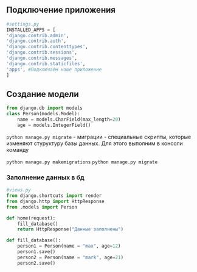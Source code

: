 ## Подключение приложения 
```python
#settings.py
INSTALLED_APPS = [
'django.contrib.admin',
'django.contrib.auth',
'django.contrib.contenttypes',
'django.contrib.sessions',
'django.contrib.messages',
'django.contrib.staticfiles',
'apps', #Подключаем наше приложение
]
```

## Создание модели
```python 
from django.db import models
class Person(models.Model):
	name = models.CharField(max_length=20)
	age = models.IntegerField()
```

```python manage.py migrate``` - миграции - специальные скрипты, которые изменяют стуруктуру базы данных. Для этого выполним в консоли команду

```python manage.py makemigrations```
`python manage.py migrate`


### Заполнение данных в бд 
```python
#views.py
from django.shortcuts import render
from django.http import HttpResponse
from .models import Person

def home(request):
	fill_database()
	return HttpResponse("Данные заполнены")

def fill_database():
	person1 = Person(name = "max", age=12)
	person1.save()
	person2 = Person(name = "mark", age=21)
	person2.save()
```